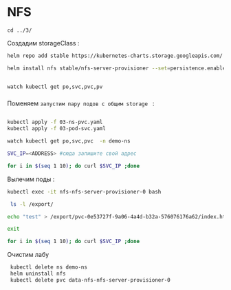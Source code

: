 # NFS

```
cd ../3/
```

Создадим  storageClass   :

```sh
helm repo add stable https://kubernetes-charts.storage.googleapis.com/

helm install nfs stable/nfs-server-provisioner --set=persistence.enabled=True,persistence.size=33Gi,persistence.storageClass='yc-network-ssd'


watch kubectl get po,svc,pvc,pv  


```

###

Поменяем  `запустим пару подов с общим storage ` :

```sh

kubectl apply -f 03-ns-pvc.yaml
kubectl apply -f 03-pod-svc.yaml

watch kubectl get po,svc,pvc  -n demo-ns

SVC_IP=<ADDRESS> #сюда запишите свой адрес

for i in $(seq 1 10); do curl $SVC_IP ;done

```

Вылечим поды  :


```sh
kubectl exec -it nfs-nfs-server-provisioner-0 bash

 ls -l /export/

echo "test" > /export/pvc-0e53727f-9a06-4a4d-b32a-576076176a62/index.html

exit

for i in $(seq 1 10); do curl $SVC_IP ;done

```


Очистим лабу

```sh
 kubectl delete ns demo-ns
 helm uninstall nfs
 kubectl delete pvc data-nfs-nfs-server-provisioner-0

```
